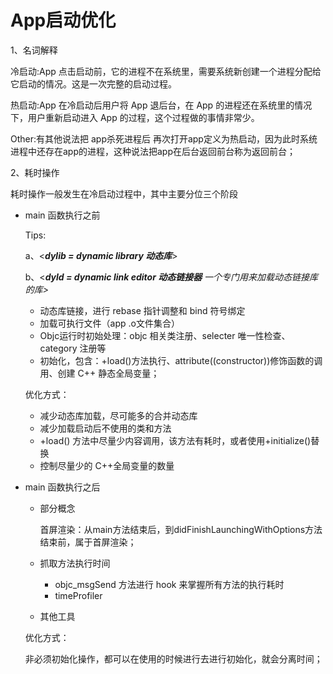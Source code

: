 # App启动优化

1、名词解释

冷启动:App 点击启动前，它的进程不在系统里，需要系统新创建一个进程分配给它启动的情况。这是一次完整的启动过程。

热启动:App 在冷启动后用户将 App 退后台，在 App 的进程还在系统里的情况下，用户重新启动进入 App 的过程，这个过程做的事情非常少。

Other:有其他说法把 app杀死进程后 再次打开app定义为热启动，因为此时系统进程中还存在app的进程，这种说法把app在后台返回前台称为返回前台；

2、耗时操作

耗时操作一般发生在冷启动过程中，其中主要分位三个阶段

- main 函数执行之前

    Tips:

    a、<***dylib = dynamic library  动态库***>

    b、<***dyld = dynamic link editor 动态链接器** 一个专门用来加载动态链接库的库>*

    - 动态库链接，进行 rebase 指针调整和 bind 符号绑定
    - 加载可执行文件（app .o文件集合）
    - Objc运行时初始处理：objc 相关类注册、selecter 唯一性检查、category 注册等
    - 初始化，包含：+load()方法执行、attribute((constructor))修饰函数的调用、创建 C++ 静态全局变量；

    优化方式：

    - 减少动态库加载，尽可能多的合并动态库
    - 减少加载启动后不使用的类和方法
    - +load() 方法中尽量少内容调用，该方法有耗时，或者使用+initialize()替换
    - 控制尽量少的 C++全局变量的数量
- main 函数执行之后
    - 部分概念

        首屏渲染：从main方法结束后，到didFinishLaunchingWithOptions方法结束前，属于首屏渲染；

    - 抓取方法执行时间
        - objc_msgSend 方法进行 hook 来掌握所有方法的执行耗时
        - timeProfiler
    - 其他工具

    优化方式：

    非必须初始化操作，都可以在使用的时候进行去进行初始化，就会分离时间；